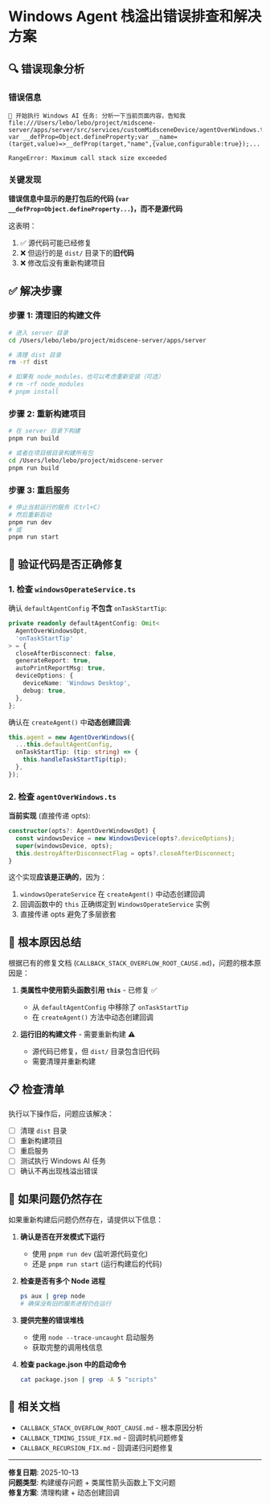 # Windows Agent 栈溢出错误排查和解决方案

## 🔍 错误现象分析

### 错误信息

```
🚀 开始执行 Windows AI 任务: 分析一下当前页面内容，告知我
file:///Users/lebo/lebo/project/midscene-server/apps/server/src/services/customMidsceneDevice/agentOverWindows.ts:1
var __defProp=Object.defineProperty;var __name=(target,value)=>__defProp(target,"name",{value,configurable:true});...

RangeError: Maximum call stack size exceeded
```

### 关键发现

**错误信息中显示的是打包后的代码 (`var __defProp=Object.defineProperty...`)，而不是源代码**

这表明：

1. ✅ 源代码可能已经修复
2. ❌ 但运行的是 `dist/` 目录下的**旧代码**
3. ❌ 修改后没有重新构建项目

## ✅ 解决步骤

### 步骤 1: 清理旧的构建文件

```bash
# 进入 server 目录
cd /Users/lebo/lebo/project/midscene-server/apps/server

# 清理 dist 目录
rm -rf dist

# 如果有 node_modules，也可以考虑重新安装（可选）
# rm -rf node_modules
# pnpm install
```

### 步骤 2: 重新构建项目

```bash
# 在 server 目录下构建
pnpm run build

# 或者在项目根目录构建所有包
cd /Users/lebo/lebo/project/midscene-server
pnpm run build
```

### 步骤 3: 重启服务

```bash
# 停止当前运行的服务（Ctrl+C）
# 然后重新启动
pnpm run dev
# 或
pnpm run start
```

## 🔧 验证代码是否正确修复

### 1. 检查 `windowsOperateService.ts`

确认 `defaultAgentConfig` **不包含** `onTaskStartTip`:

```typescript
private readonly defaultAgentConfig: Omit<
  AgentOverWindowsOpt,
  'onTaskStartTip'
> = {
  closeAfterDisconnect: false,
  generateReport: true,
  autoPrintReportMsg: true,
  deviceOptions: {
    deviceName: 'Windows Desktop',
    debug: true,
  },
};
```

确认在 `createAgent()` 中**动态创建回调**:

```typescript
this.agent = new AgentOverWindows({
  ...this.defaultAgentConfig,
  onTaskStartTip: (tip: string) => {
    this.handleTaskStartTip(tip);
  },
});
```

### 2. 检查 `agentOverWindows.ts`

**当前实现** (直接传递 opts):

```typescript
constructor(opts?: AgentOverWindowsOpt) {
  const windowsDevice = new WindowsDevice(opts?.deviceOptions);
  super(windowsDevice, opts);
  this.destroyAfterDisconnectFlag = opts?.closeAfterDisconnect;
}
```

这个实现**应该是正确的**，因为：

1. `windowsOperateService` 在 `createAgent()` 中动态创建回调
2. 回调函数中的 `this` 正确绑定到 `WindowsOperateService` 实例
3. 直接传递 opts 避免了多层嵌套

## 🎯 根本原因总结

根据已有的修复文档 (`CALLBACK_STACK_OVERFLOW_ROOT_CAUSE.md`)，问题的根本原因是：

1. **类属性中使用箭头函数引用 `this`** - 已修复 ✅
   - 从 `defaultAgentConfig` 中移除了 `onTaskStartTip`
   - 在 `createAgent()` 方法中动态创建回调

2. **运行旧的构建文件** - 需要重新构建 ⚠️
   - 源代码已修复，但 `dist/` 目录包含旧代码
   - 需要清理并重新构建

## 📋 检查清单

执行以下操作后，问题应该解决：

- [ ] 清理 `dist` 目录
- [ ] 重新构建项目
- [ ] 重启服务
- [ ] 测试执行 Windows AI 任务
- [ ] 确认不再出现栈溢出错误

## 🚨 如果问题仍然存在

如果重新构建后问题仍然存在，请提供以下信息：

1. **确认是否在开发模式下运行**
   - 使用 `pnpm run dev` (监听源代码变化)
   - 还是 `pnpm run start` (运行构建后的代码)

2. **检查是否有多个 Node 进程**

   ```bash
   ps aux | grep node
   # 确保没有旧的服务进程仍在运行
   ```

3. **提供完整的错误堆栈**
   - 使用 `node --trace-uncaught` 启动服务
   - 获取完整的调用栈信息

4. **检查 package.json 中的启动命令**

   ```bash
   cat package.json | grep -A 5 "scripts"
   ```

## 🔗 相关文档

- `CALLBACK_STACK_OVERFLOW_ROOT_CAUSE.md` - 根本原因分析
- `CALLBACK_TIMING_ISSUE_FIX.md` - 回调时机问题修复
- `CALLBACK_RECURSION_FIX.md` - 回调递归问题修复

---

**修复日期**: 2025-10-13  
**问题类型**: 构建缓存问题 + 类属性箭头函数上下文问题  
**修复方案**: 清理构建 + 动态创建回调
